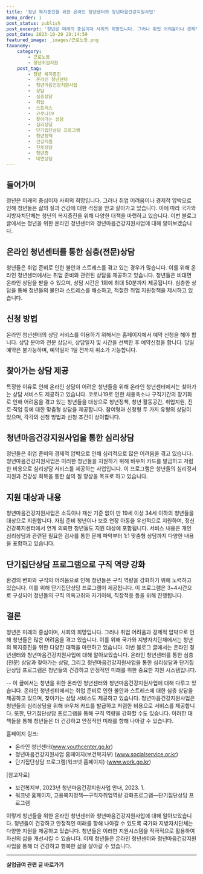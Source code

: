 ```yaml
---
title: '청년 복지증진을 위한 온라인 청년센터와 청년마음건강지원사업'
menu_order: 1
post_status: publish
post_excerpt: '청년은 미래의 중심이자 사회의 희망입니다. 그러나 취업 어려움이나 경제적 압박으로 인해 청년들은 삶의 질과 건강에 대한 걱정을 안고 살아가고 있습니다. 이에 따라 국가와 지방자치단체는 청년의 복지증진을 위해 다양한 대책을 마련하고 있습니다. 이번 블로그 글에서는 청년을 위한 온라인 청년센터와 청년마음건강지원사업에 대해 알아보겠습니다.'
post_date: 2023-10-20 20:14:59
featured_image: _images/근로노동.png
taxonomy:
    category:
        - 근로노동
        - 청년취업지원
    post_tag:
        - 청년 복지증진
        -  온라인 청년센터
        -  청년마음건강지원사업
        -  상담
        -  심층상담
        -  취업
        -  스트레스
        -  코로나19
        -  찾아가는 상담
        -  심리상담
        -  단기집단상담 프로그램
        -  청년정책
        -  건강지원
        -  진로상담
        -  청년층
        -  대면상담
---
```



## 들어가며
청년은 미래의 중심이자 사회의 희망입니다. 그러나 취업 어려움이나 경제적 압박으로 인해 청년들은 삶의 질과 건강에 대한 걱정을 안고 살아가고 있습니다. 이에 따라 국가와 지방자치단체는 청년의 복지증진을 위해 다양한 대책을 마련하고 있습니다. 이번 블로그 글에서는 청년을 위한 온라인 청년센터와 청년마음건강지원사업에 대해 알아보겠습니다.

## 온라인 청년센터를 통한 심층(전문)상담
청년들은 취업 준비로 인한 불안과 스트레스를 겪고 있는 경우가 많습니다. 이를 위해 온라인 청년센터에서는 취업 준비와 관련된 상담을 제공하고 있습니다. 청년들은 비대면 온라인 상담을 받을 수 있으며, 상담 시간은 1회에 최대 50분까지 제공됩니다. 심층한 상담을 통해 청년들의 불안과 스트레스를 해소하고, 적절한 취업 지원정책을 제시하고 있습니다.

## 신청 방법
온라인 청년센터의 상담 서비스를 이용하기 위해서는 홈페이지에서 예약 신청을 해야 합니다. 상담 분야와 전문 상담사, 상담일자 및 시간을 선택한 후 예약신청을 합니다. 당일 예약은 불가능하며, 예약일자 1일 전까지 취소가 가능합니다.

## 찾아가는 상담 제공
특정한 이유로 인해 온라인 상담이 어려운 청년들을 위해 온라인 청년센터에서는 찾아가는 상담 서비스도 제공하고 있습니다. 코로나19로 인한 채용축소나 구직기간의 장기화로 인해 어려움을 겪고 있는 청년들을 대상으로 청년정책, 청년 활동공간, 취업지원, 진로·직업 등에 대한 맞춤형 상담을 제공합니다. 참여형과 신청형 두 가지 유형의 상담이 있으며, 각각의 신청 방법과 신청 조건이 상이합니다.

## 청년마음건강지원사업을 통한 심리상담
청년들은 취업 준비와 경제적 압박으로 인해 심리적으로 많은 어려움을 겪고 있습니다. 청년마음건강지원사업은 이러한 청년들을 지원하기 위해 바우처 카드를 발급하고 저렴한 비용으로 심리상담 서비스를 제공하는 사업입니다. 이 프로그램은 청년들의 심리정서 지원과 건강성 회복을 통한 삶의 질 향상을 목표로 하고 있습니다.

## 지원 대상과 내용
청년마음건강지원사업은 소득이나 재산 기준 없이 만 19세 이상 34세 이하의 청년들을 대상으로 지원합니다. 자립 준비 청년이나 보호 연장 아동을 우선적으로 지원하며, 정신건강복지센터에서 연계 의뢰한 청년들도 지원 대상에 포함됩니다. 서비스 내용은 개인 심리상담과 관련된 필요한 검사를 통한 문제 파악부터 1:1 맞춤형 상담까지 다양한 내용을 포함하고 있습니다.

## 단기집단상담 프로그램으로 구직 역량 강화
환경의 변화와 구직의 어려움으로 인해 청년들은 구직 역량을 강화하기 위해 노력하고 있습니다. 이를 위해 단기집단상담 프로그램이 제공됩니다. 이 프로그램은 3~4시간으로 구성되어 청년들의 구직 의욕고취와 자기이해, 직장적응 등을 위해 진행됩니다.

## 결론
청년은 미래의 중심이며, 사회의 희망입니다. 그러나 취업 어려움과 경제적 압박으로 인해 청년들은 많은 어려움을 겪고 있습니다. 이를 위해 국가와 지방자치단체에서는 청년의 복지증진을 위한 다양한 대책을 마련하고 있습니다. 이번 블로그 글에서는 온라인 청년센터와 청년마음건강지원사업에 대해 알아보았습니다. 온라인 청년센터를 통한 심층(전문) 상담과 찾아가는 상담, 그리고 청년마음건강지원사업을 통한 심리상담과 단기집단상담 프로그램은 청년들의 건강하고 안정적인 미래를 위한 중요한 지원 시스템입니다.

--
이 글에서는 청년을 위한 온라인 청년센터와 청년마음건강지원사업에 대해 다루고 있습니다. 온라인 청년센터에서는 취업 준비로 인한 불안과 스트레스에 대한 심층 상담을 제공하고 있으며, 찾아가는 상담 서비스도 제공하고 있습니다. 청년마음건강지원사업은 청년들의 심리상담을 위해 바우처 카드를 발급하고 저렴한 비용으로 서비스를 제공합니다. 또한, 단기집단상담 프로그램을 통해 구직 역량을 강화할 수도 있습니다. 이러한 대책들을 통해 청년들은 더 건강하고 안정적인 미래를 향해 나아갈 수 있습니다.

홈페이지 링크:
- 온라인 청년센터(www.youthcenter.go.kr)
- 청년마음건강지원사업 홈페이지(보건복지부) (www.socialservice.or.kr)
- 단기집단상담 프로그램(워크넷 홈페이지) (www.work.go.kr)

[참고자료]
- 보건복지부, 2023년 청년마음건강지원사업 안내, 2023. 1.
- 워크넷 홈페이지, 고용복지정책―구직자취업역량 강화프로그램―단기집단상담 프로그램

이렇게 청년들을 위한 온라인 청년센터와 청년마음건강지원사업에 대해 알아보았습니다. 청년들이 건강하고 안정적인 미래를 향해 나아갈 수 있도록 국가와 지방자치단체는 다양한 지원을 제공하고 있습니다. 청년들은 이러한 지원시스템을 적극적으로 활용하여 자신의 삶을 개선시킬 수 있습니다. 이제 청년들은 온라인 청년센터와 청년마음건강지원사업을 통해 더 건강하고 행복한 삶을 살아갈 수 있습니다.
<!-- wp:separator -->
<hr class="wp-block-separator has-alpha-channel-opacity"/>
<!-- /wp:separator -->

<!-- wp:group {"backgroundColor":"base","layout":{"type":"constrained"}} -->
<div class="wp-block-group has-base-background-color has-background"><!-- wp:paragraph {"align":"center","fontSize":"medium"} -->
<p class="has-text-align-center has-large-font-size"><strong>실업급여 관련 글 바로가기</strong></p>
<!-- /wp:paragraph -->


<!-- wp:latest-posts
{"categories":[{"id":10977,"count":19,"description":"","link":"https://uknowlaw.com/category/%ec%8b%a4%ec%97%85%ea%b8%89%ec%97%ac/","name":"실업급여","slug":"실업급여","taxonomy":"category","parent":0,"meta":[],"_links":{"self":[{"href":"https://uknowlaw.com/wp-json/wp/v2/categories/10977"}],"collection":[{"href":"https://uknowlaw.com/wp-json/wp/v2/categories"}],"about":[{"href":"https://uknowlaw.com/wp-json/wp/v2/taxonomies/category"}],"wp:post_type":[{"href":"https://uknowlaw.com/wp-json/wp/v2/posts?categories=10977"}],"curies":[{"name":"wp","href":"https://api.w.org/{rel}","templated":true}]}}],"postsToShow":100,"excerptLength":28,"postLayout":"grid","columns":2,"featuredImageAlign":"left","featuredImageSizeSlug":"large","fontSize":18px} /--></div>
<!-- /wp:group -->